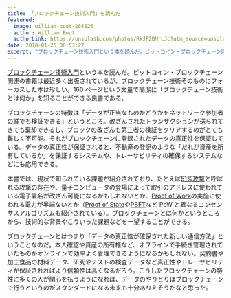 ```yaml
---
title: 「ブロックチェーン技術入門」を読んだ
featured:
  image: william-bout-264826
  author: William Bout
  authorLink: https://unsplash.com/photos/RkJF2BMrLJc?utm_source=unsplash&utm_medium=referral&utm_content=creditCopyText
date: 2018-01-25 08:53:27
excerpt: "ブロックチェーン技術入門という本を読んだ。ビットコイン・ブロックチェーン関連の書籍は最近多く出版されているが、ブロックチェーン技術そのものにフォーカスした本は珍しい。160ページという文量で簡潔に「ブロックチェーン技術とは何か」を知ることができる良書である。  ブロックチェーンの特徴は「データが正当なものかどうかをネットワーク参加者の誰でも検証できる」というところ。改ざんされたトランザクションが送られてきても棄却できるし、ブロックの改ざんも第三者の検証をクリアするのがとても難しく不可能。それがブロックチェーンに登録されたデータの真正性を保証している。データの真正性が保証されると、不動産の登記のような「だれが資産を所有しているか」を保証するシステムや、トレーサビリティの確保するシステムなどにも応用できる。"
---
```


[ブロックチェーン技術入門](https://www.morikita.co.jp/books/book/3182)という本を読んだ。ビットコイン・ブロックチェーン関連の書籍は最近多く出版されているが、ブロックチェーン技術そのものにフォーカスした本は珍しい。160 ページという文量で簡潔に「ブロックチェーン技術とは何か」を知ることができる良書である。

ブロックチェーンの特徴は「データが正当なものかどうかをネットワーク参加者の誰でも検証できる」というところ。改ざんされたトランザクションが送られてきても棄却できるし、ブロックの改ざんも第三者の検証をクリアするのがとても難しく不可能。それがブロックチェーンに登録されたデータの[真正性](http://www.jiima-office.jp/line_sa/shi/sinsei_sei/tabid/188/Default.aspx)を保証している。データの真正性が保証されると、不動産の登記のような「だれが資産を所有しているか」を保証するシステムや、トレーサビリティの確保するシステムなどにも応用できる。

本書では、現状で知られている課題が紹介されており、たとえば[51%攻撃](https://bitflyer.jp/glossary/fifty_one_percent_attack)と呼ばれる攻撃の存在や、量子コンピュータの登場によって取引のアドレスに使われている電子署名が改ざん可能になるかもしれないとか、[Proof of Work](https://ja.wikipedia.org/wiki/%E3%83%97%E3%83%AB%E3%83%BC%E3%83%95%E3%83%BB%E3%82%AA%E3%83%96%E3%83%BB%E3%83%AF%E3%83%BC%E3%82%AF%E3%82%B7%E3%82%B9%E3%83%86%E3%83%A0)の実施に使われる電力が半端ないとか（[Proof of State](https://en.wikipedia.org/wiki/Proof-of-stake)や[PBFT](https://en.wikipedia.org/wiki/Byzantine_fault_tolerance#Practical_Byzantine_fault_tolerance)など PoW と異なるコンセンサスアルゴリズムも紹介されている）。ブロックチェーンとは何かというところから、技術的な背景やこういった課題などを一望することができる。

ブロックチェーンとはつまり「データの真正性が確保された新しい通信方法」ということなのだ。本人確認や資産の所有権など、オフラインで手続き管理されていたものがオンラインで効率よく管理できるようになるかもしれない。契約書や加工食品の材料データ、研究やテストの検査データなど真正性やトレーサビリティが保証されればより信頼性は高くなるだろう。こうしたブロックチェーンの特性に多くの人が関心を払うようになれば、データのやりとりはブロックチェーンで行うというのがスタンダードになる未来も十分ありえそうだなと思った。
